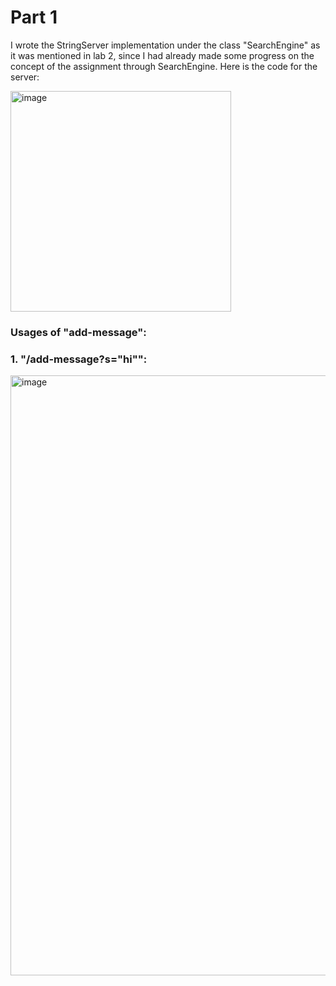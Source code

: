 # Part 1
I wrote the StringServer implementation under the class "SearchEngine" as it was mentioned in lab 2, since I had already made some progress on the concept of the assignment through SearchEngine. Here is the code for the server:

<img width="353" alt="image" src="https://github.com/wangharold001/cse15-report2/assets/60553459/e453f521-9930-49b0-826d-7dc32598b4f9">

### Usages of "add-message":
### 1. "/add-message?s="hi"":
<img width="960" alt="image" src="https://github.com/wangharold001/cse15-report2/assets/60553459/f2932b2a-149e-435e-a308-bd6c579677de">


